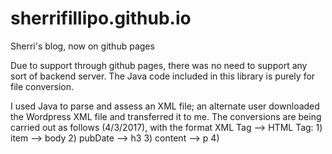 # sherrifillipo.github.io
Sherri's blog, now on github pages

Due to support through github pages, there was no need to support any sort of backend server. The Java code included in this library
is purely for file conversion.

I used Java to parse and assess an XML file; an alternate user downloaded the Wordpress XML file and transferred it to me. The conversions
are being carried out as follows (4/3/2017), with the format XML Tag --> HTML Tag:
    1) item --> body
    2) pubDate --> h3
    3) content --> p
    4)
